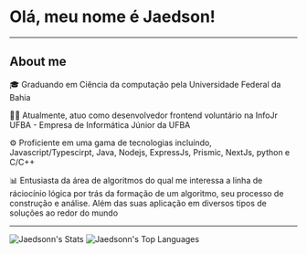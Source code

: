 
# Olá, meu nome é Jaedson!

---
## About me

🎓 Graduando em Ciência da computação pela Universidade Federal da Bahia

👨‍💻 Atualmente, atuo como desenvolvedor frontend voluntário na InfoJr UFBA - Empresa de Informática Júnior da UFBA

⚙️ Proficiente em uma gama de tecnologias incluíndo, Javascript/Typescirpt, Java, Nodejs, ExpressJs, Prismic, NextJs, python e C/C++

📊 Entusiasta da área de algoritmos do qual me interessa a linha de ráciocínio lógica por trás da formação de um algoritmo, seu processo de construção e análise. Além das suas aplicação em diversos tipos de soluções ao redor do mundo

---

![Jaedsonn's Stats](https://github-readme-stats.vercel.app/api?username=Jaedsonn&theme=tokyonight&show_icons=true&hide_border=false&count_private=false)
![Jaedsonn's Top Languages](https://github-readme-stats.vercel.app/api/top-langs/?username=Jaedsonn&theme=tokyonight&show_icons=true&hide_border=false&layout=compact)
